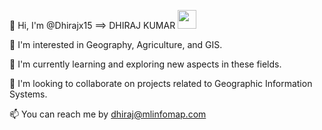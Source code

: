👋 Hi, I'm @Dhirajx15 ==> DHIRAJ KUMAR <img src="https://media.giphy.com/media/z8wicKX1oBB9sqka2D/giphy.gif" width="30">

👀 I'm interested in Geography, Agriculture, and GIS.

🌱 I'm currently learning and exploring new aspects in these fields.

💞️ I'm looking to collaborate on projects related to Geographic Information Systems.

📫 You can reach me by dhiraj@mlinfomap.com


<!---
Dhirajx15/Dhirajx15 is a ✨ special ✨ repository because its `README.md` (this file) appears on your GitHub profile.
You can click the Preview link to take a look at your changes.
--->
